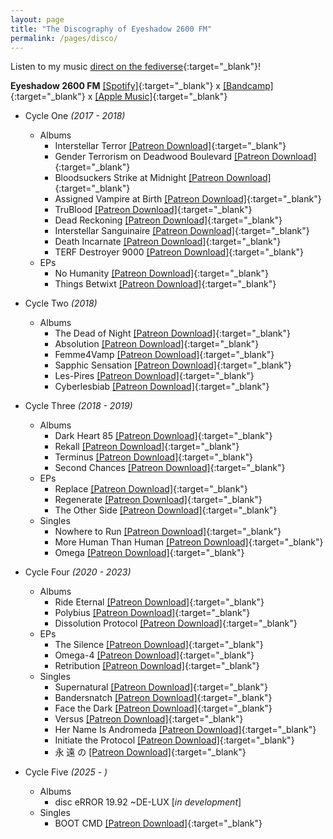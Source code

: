 ```yaml
---
layout: page
title: "The Discography of Eyeshadow 2600 FM"
permalink: /pages/disco/
---
```

Listen to my music [direct on the fediverse](https://bandwagon.fm/@cmdr_nova){:target="_blank"}!

**Eyeshadow 2600 FM** [[Spotify]](https://open.spotify.com/artist/355TNaPlosj1FwN7sfSvAe?si=DpZynJiMSGWKYPfLeJX68g){:target="_blank"} x [[Bandcamp]](https://eyeshadow2600fm.bandcamp.com/album/dissolution-protocol){:target="_blank"} x [[Apple Music]](https://music.apple.com/us/artist/eyeshadow-2600-fm/1210249781){:target="_blank"}


- Cycle One *(2017 - 2018)*
    - Albums
        * Interstellar Terror [[Patreon Download]](https://www.patreon.com/posts/as-thank-you-8637199){:target="_blank"}
        * Gender Terrorism on Deadwood Boulevard [[Patreon Download]](https://www.patreon.com/posts/8298138){:target="_blank"}
        * Bloodsuckers Strike at Midnight [[Patreon Download]](https://www.patreon.com/posts/bloodsuckers-at-8760046){:target="_blank"}
        * Assigned Vampire at Birth [[Patreon Download]](https://www.patreon.com/posts/assigned-vampire-11171162){:target="_blank"}
        * TruBlood [[Patreon Download]](https://www.patreon.com/posts/11398340){:target="_blank"}
        * Dead Reckoning [[Patreon Download]](https://www.patreon.com/posts/dead-reckoning-12309061){:target="_blank"}
        * Interstellar Sanguinaire [[Patreon Download]](https://www.patreon.com/posts/interstellar-13728787){:target="_blank"}
        * Death Incarnate [[Patreon Download]](https://www.patreon.com/posts/death-incarnate-14223234){:target="_blank"}
        * TERF Destroyer 9000 [[Patreon Download]](https://www.patreon.com/posts/terf-destroyer-d-15483690){:target="_blank"}
    - EPs
        * No Humanity [[Patreon Download]](https://www.patreon.com/posts/no-humanity-ep-11670887){:target="_blank"}
        * Things Betwixt [[Patreon Download]](https://www.patreon.com/posts/things-betwixt-16168981){:target="_blank"}
    
- Cycle Two *(2018)*
    - Albums
        * The Dead of Night [[Patreon Download]](https://www.patreon.com/posts/dead-of-night-d-16384894){:target="_blank"}
        * Absolution [[Patreon Download]](https://www.patreon.com/posts/absolution-full-16660001){:target="_blank"}
        * Femme4Vamp [[Patreon Download]](https://www.patreon.com/posts/femme4vamp-full-16979266){:target="_blank"}
        * Sapphic Sensation [[Patreon Download]](https://www.patreon.com/posts/sapphic-patron-d-17668798){:target="_blank"}
        * Les-Pires [[Patreon Download]](https://www.patreon.com/posts/les-pires-18849133){:target="_blank"}
        * Cyberlesbiab [[Patreon Download]](https://www.patreon.com/posts/cyberlesbiab-1-d-20455906){:target="_blank"}
    
- Cycle Three *(2018 - 2019)*
    - Albums
        * Dark Heart 85 [[Patreon Download]](https://www.patreon.com/posts/darkheart-85-21830885){:target="_blank"}
        * Rekall [[Patreon Download]](https://www.patreon.com/posts/rekall-full-24684471){:target="_blank"}
        * Terminus [[Patreon Download]](https://www.patreon.com/posts/terminus-patron-29371507){:target="_blank"}
        * Second Chances [[Patreon Download]](https://www.patreon.com/posts/30440155){:target="_blank"}
    - EPs
        * Replace [[Patreon Download]](https://www.patreon.com/posts/replace-ep-d-l-23295803){:target="_blank"}
        * Regenerate [[Patreon Download]](https://www.patreon.com/posts/regenerate-ep-25875464){:target="_blank"}
        * The Other Side [[Patreon Download]](https://www.patreon.com/posts/30015805){:target="_blank"}
    - Singles
        * Nowhere to Run [[Patreon Download]](https://www.patreon.com/posts/nowhere-to-run-d-26018427){:target="_blank"}
        * More Human Than Human [[Patreon Download]](https://www.patreon.com/posts/more-human-than-26956268){:target="_blank"}
        * Omega [[Patreon Download]](https://www.patreon.com/posts/terminus-new-art-28645718){:target="_blank"}

- Cycle Four *(2020 - 2023)*
    - Albums
        * Ride Eternal [[Patreon Download]](https://www.patreon.com/posts/ride-eternal-32739849){:target="_blank"}
        * Polybius [[Patreon Download]](https://www.patreon.com/posts/37300838){:target="_blank"}
        * Dissolution Protocol [[Patreon Download]](https://www.patreon.com/posts/88873394){:target="_blank"}
    - EPs
        * The Silence [[Patreon Download]](https://www.patreon.com/posts/34601373){:target="_blank"}
        * Omega-4 [[Patreon Download]](https://www.patreon.com/posts/39852051){:target="_blank"}
        * Retribution [[Patreon Download]](https://www.patreon.com/posts/eyeshadow-2600-81987283){:target="_blank"}
    - Singles
        * Supernatural [[Patreon Download]](https://www.patreon.com/posts/supernatural-d-l-31262087){:target="_blank"}
        * Bandersnatch [[Patreon Download]](https://www.patreon.com/posts/bandersnatch-32098931){:target="_blank"}
        * Face the Dark [[Patreon Download]](https://www.patreon.com/posts/face-dark-single-35573323){:target="_blank"}
        * Versus [[Patreon Download]](https://www.patreon.com/posts/versus-collab-36224668){:target="_blank"}
        * Her Name Is Andromeda [[Patreon Download]](https://www.patreon.com/posts/36580649){:target="_blank"}
        * Initiate the Protocol [[Patreon Download]](https://www.patreon.com/posts/02-initiate-42189312){:target="_blank"}
        * 永 遠 の [[Patreon Download]](https://www.patreon.com/posts/yong-yuan-no-87608010){:target="_blank"}

- Cycle Five *(2025 - )*
    - Albums
        * disc eRROR 19​.​92 ~DE​-​LUX [*in development*]
    - Singles
        * BOOT CMD [[Patreon Download]](https://www.patreon.com/posts/122726451?pr=true){:target="_blank"}